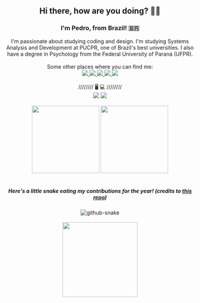 <div align="center"><h2>
    Hi there, how are you doing? 👋🏻
 </h2>
 <h3>I'm Pedro, from Brazil! 🇧🇷</h3>
  I'm passionate about studying coding and design. I'm studying Systems Analysis and Development at PUCPR, one of Brazil's best universities. I also have a degree in Psychology from the Federal University of Paraná (UFPR). 
  <br>
   <br>
  Some other places where you can find me:
  <br>
  <a href="https://dev.to/pwiez" target="_blank">
        <img src="https://img.shields.io/badge/dev.to-0A0A0A?style=for-the-badge&logo=devdotto&logoColor=white" target="_blank">
    </a>
   <a href="https://profile.edx.org/u/pwiez" target="_blank">
        <img src="https://img.shields.io/badge/Edx-193A3E?style=for-the-badge&logo=edx&logoColor=white&logoColor=white" target="_blank">
    </a>
   <a href="https://exercism.org/profiles/pwiez" target="_blank">
        <img src="https://img.shields.io/badge/Exercism-009CAB?style=for-the-badge&logo=exercism&logoColor=white" target="_blank">
    </a>
  <a href="https://www.linkedin.com/in/pwiez/" target="_blank">
        <img src="https://img.shields.io/badge/-LinkedIn-%230077B5?style=for-the-badge&logo=linkedin&logoColor=white" target="_blank">
    </a>
<a href="https://www.researchgate.net/profile/Pedro-Wiezel" target="_blank">
        <img src="https://img.shields.io/badge/Research_Gate-00CCBB.svg?&style=for-the-badge&logo=ResearchGate&logoColor=white" target="_blank">
    </a>
 <br>
  <br>
  ////////  🖥️ 💻  ////////
   <br>

  <img src="https://img.shields.io/badge/Linux_Mint-87CF3E?style=for-the-badge&logo=linux-mint&logoColor=white">
   <img src="https://img.shields.io/badge/mac%20os-000000?style=for-the-badge&logo=apple&logoColor=white">
   <br>
   <br>
</div>
    

<div align="center">
  <img height="180em" src="https://github-readme-stats.vercel.app/api?username=pwiez&show_icons=true&include_all_commits=true&count_private=true"/>
  <img height="180em" src="https://github-readme-stats.vercel.app/api/top-langs/?username=pwiez&layout=compact&langs_count=7"/>
</div>

<br>
<h5 align="center">Here's a little snake eating my contributions for the year! <i>(credits to <a href="https://github.com/Platane/snk" target="_blank">this repo</a>)</i></h5>
<div align="center">
<picture>
  <source media="(prefers-color-scheme: dark)" srcset="https://raw.githubusercontent.com/pẃiez/ṕwiez/output/github-contribution-grid-snake-dark.svg" />
  <source media="(prefers-color-scheme: light)" srcset="https://raw.githubusercontent.com/pẃiez/ṕwiez/output/github-contribution-grid-snake.svg" />
  <img alt="github-snake" src="github-snake.svg" />
</picture>
</div>

<br>
<div align="center">
  <img src='https://user-images.githubusercontent.com/5713670/87202985-820dcb80-c2b6-11ea-9f56-7ec461c497c3.gif' width='200"'>
</div>

<!---
pwiez/pwiez is a ✨ special ✨ repository because its `README.md` (this file) appears on your GitHub profile.
You can click the Preview link to take a look at your changes.
--->
